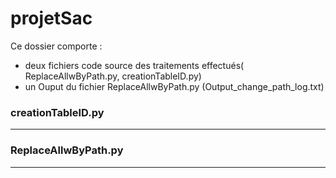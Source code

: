 # projetSac

Ce dossier comporte :
* deux fichiers code source des traitements effectués( 	ReplaceAllwByPath.py, creationTableID.py) 
* un Ouput du fichier ReplaceAllwByPath.py  (Output_change_path_log.txt) 

### creationTableID.py 
----------------------------------------------------














### ReplaceAllwByPath.py 
----------------------------------------------------
